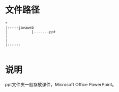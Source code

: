 # 文件路径
```
*
|-----javaweb
| 			|-------ppt
|
|
|------


```
# 说明
ppt文件夹一般存放课件，Microsoft Office PowerPoint。